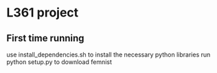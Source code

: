 # L361 project

## First time running
use install_dependencies.sh to install the necessary python libraries
run python setup.py to download femnist